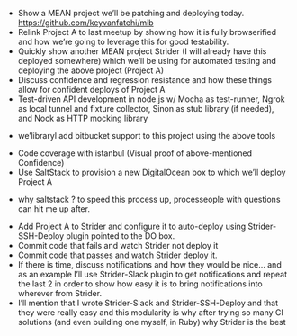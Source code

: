 * Show a MEAN project we’ll be patching and deploying today. https://github.com/keyvanfatehi/mib
* Relink Project A to last meetup by showing how it is fully browserified and how we’re going to leverage this for good testability.
* Quickly show another MEAN project Strider (I will already have this deployed somewhere) which we’ll be using for automated testing and deploying the above project (Project A)
* Discuss confidence and regression resistance and how these things allow for confident deploys of Project A
* Test-driven API development in node.js w/ Mocha as test-runner, Ngrok as local tunnel and fixture collector, Sinon as stub library (if needed), and Nock as HTTP mocking library
- we’libraryl add bitbucket support to this project using the above tools
* Code coverage with istanbul (Visual proof of above-mentioned Confidence)
* Use SaltStack to provision a new DigitalOcean box to which we’ll deploy Project A
- why saltstack ? to speed this process up, processeople with questions can hit me up after.
* Add Project A to Strider and configure it to auto-deploy using Strider-SSH-Deploy plugin pointed to the DO box.
* Commit code that fails and watch Strider not deploy it
* Commit code that passes and watch Strider deploy it.
* If there is time, discuss notifications and how they would be nice… and as an example I’ll use Strider-Slack plugin to get notifications and repeat the last 2 in order to show how easy it is to bring notifications into wherever from Strider.
* I’ll mention that I wrote Strider-Slack and Strider-SSH-Deploy and that they were really easy and this modularity is why after trying so many CI solutions (and even building one myself, in Ruby) why Strider is the best
